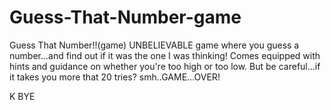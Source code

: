 # Guess-That-Number-game
Guess That Number!!(game)
UNBELIEVABLE game where you guess a number...and find out if it was the one I was thinking!
Comes equipped with hints and guidance on whether you're too high or too low.
But be careful...if it takes you more that 20 tries? smh..GAME...OVER!

K BYE
